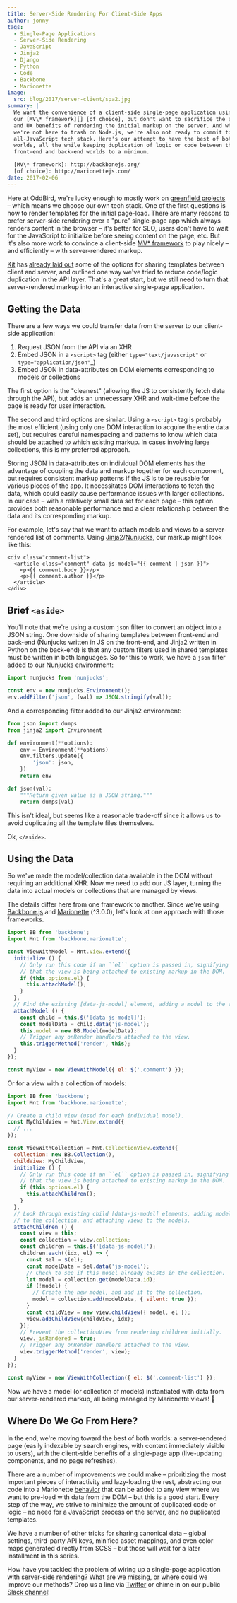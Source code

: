 ```yaml
---
title: Server-Side Rendering For Client-Side Apps
author: jonny
tags:
  - Single-Page Applications
  - Server-Side Rendering
  - JavaScript
  - Jinja2
  - Django
  - Python
  - Code
  - Backbone
  - Marionette
image:
  src: blog/2017/server-client/spa2.jpg
summary: |
  We want the convenience of a client-side single-page application using
  our [MV\* framework][] [of choice], but don't want to sacrifice the SEO
  and UX benefits of rendering the initial markup on the server. And while
  we're not here to trash on Node.js, we're also not ready to commit to an
  all-JavaScript tech stack. Here's our attempt to have the best of both
  worlds, all the while keeping duplication of logic or code between the
  front-end and back-end worlds to a minimum.

  [MV\* framework]: http://backbonejs.org/
  [of choice]: http://marionettejs.com/
date: 2017-02-06
---
```


Here at OddBird, we're lucky enough to mostly work on [greenfield
projects] – which means we choose our own tech stack. One of the first
questions is how to render templates for the initial page-load. There
are many reasons to prefer server-side rendering over a "pure"
single-page app which always renders content in the browser – it's
better for SEO, users don't have to wait for the JavaScript to
initialize before seeing content on the page, etc. But it's also more
work to convince a client-side [MV\* framework] to play nicely – and
efficiently – with server-rendered markup.

[Kit] has [already laid out] some of the options for sharing templates
between client and server, and outlined one way we've tried to reduce
code/logic duplication in the API layer. That's a great start, but we
still need to turn that server-rendered markup into an interactive
single-page application.

[greenfield projects]: https://en.wikipedia.org/wiki/Greenfield_project
[MV\* framework]: http://backbonejs.org/
[Kit]: /authors/kit/
[already laid out]: /2016/12/16/server-side-rendering-spa/

## Getting the Data

There are a few ways we could transfer data from the server to our
client-side application:

1.  Request JSON from the API via an XHR
2.  Embed JSON in a `<script>` tag (either `type="text/javascript"` or
    `type="application/json"`\_)
3.  Embed JSON in data-attributes on DOM elements corresponding to
    models or collections

The first option is the "cleanest" (allowing the JS to consistently
fetch data through the API), but adds an unnecessary XHR and wait-time
before the page is ready for user interaction.

The second and third options are similar. Using a `<script>` tag is
probably the most efficient (using only one DOM interaction to acquire
the entire data set), but requires careful namespacing and patterns to
know which data should be attached to which existing markup. In cases
involving large collections, this is my preferred approach.

Storing JSON in data-attributes on individual DOM elements has the
advantage of coupling the data and markup together for each component,
but requires consistent markup patterns if the JS is to be reusable for
various pieces of the app. It necessitates DOM interactions to fetch the
data, which could easily cause performance issues with larger
collections. In our case – with a relatively small data set for each
page – this option provides both reasonable performance and a clear
relationship between the data and its corresponding markup.

For example, let's say that we want to attach models and views to a
server-rendered list of comments. Using [Jinja2]/[Nunjucks], our markup
might look like this:

```django
<div class="comment-list">
  <article class="comment" data-js-model="{​{ comment | json }}">
    <p>{​{ comment.body }}</p>
    <p>{​{ comment.author }}</p>
  </article>
</div>
```

[Jinja2]: http://jinja.pocoo.org/docs/dev/
[Nunjucks]: https://mozilla.github.io/nunjucks/

## Brief `<aside>`

You'll note that we're using a custom `json` filter to convert an object
into a JSON string. One downside of sharing templates between front-end
and back-end (Nunjucks written in JS on the front-end, and Jinja2
written in Python on the back-end) is that any custom filters used in
shared templates must be written in both languages. So for this to work,
we have a `json` filter added to our Nunjucks environment:

```js
import nunjucks from 'nunjucks';

const env = new nunjucks.Environment();
env.addFilter('json', (val) => JSON.stringify(val));
```

And a corresponding filter added to our Jinja2 environment:

```python
from json import dumps
from jinja2 import Environment

def environment(**options):
    env = Environment(**options)
    env.filters.update({
        'json': json,
    })
    return env

def json(val):
    """Return given value as a JSON string."""
    return dumps(val)
```

This isn't ideal, but seems like a reasonable trade-off since it allows
us to avoid duplicating all the template files themselves.

Ok, `</aside>`.

## Using the Data

So we've made the model/collection data available in the DOM without
requiring an additional XHR. Now we need to add our JS layer, turning
the data into actual models or collections that are managed by views.

The details differ here from one framework to another. Since we're using
[Backbone.js] and [Marionette] (^3.0.0), let's look at one approach with
those frameworks.

```js
import BB from 'backbone';
import Mnt from 'backbone.marionette';

const ViewWithModel = Mnt.View.extend({
  initialize () {
    // Only run this code if an ``el`` option is passed in, signifying
    // that the view is being attached to existing markup in the DOM.
    if (this.options.el) {
      this.attachModel();
    }
  },
  // Find the existing [data-js-model] element, adding a model to the view.
  attachModel () {
    const child = this.$('[data-js-model]');
    const modelData = child.data('js-model');
    this.model = new BB.Model(modelData);
    // Trigger any onRender handlers attached to the view.
    this.triggerMethod('render', this);
  }
});

const myView = new ViewWithModel({ el: $('.comment') });
```

Or for a view with a collection of models:

```js
import BB from 'backbone';
import Mnt from 'backbone.marionette';

// Create a child view (used for each individual model).
const MyChildView = Mnt.View.extend({
  // ...
});

const ViewWithCollection = Mnt.CollectionView.extend({
  collection: new BB.Collection(),
  childView: MyChildView,
  initialize () {
    // Only run this code if an ``el`` option is passed in, signifying
    // that the view is being attached to existing markup in the DOM.
    if (this.options.el) {
      this.attachChildren();
    }
  },
  // Look through existing child [data-js-model] elements, adding models
  // to the collection, and attaching views to the models.
  attachChildren () {
    const view = this;
    const collection = view.collection;
    const children = this.$('[data-js-model]');
    children.each((idx, el) => {
      const $el = $(el);
      const modelData = $el.data('js-model');
      // Check to see if this model already exists in the collection.
      let model = collection.get(modelData.id);
      if (!model) {
        // Create the new model, and add it to the collection.
        model = collection.add(modelData, { silent: true });
      }
      const childView = new view.childView({ model, el });
      view.addChildView(childView, idx);
    });
    // Prevent the collectionView from rendering children initially.
    view._isRendered = true;
    // Trigger any onRender handlers attached to the view.
    view.triggerMethod('render', view);
  }
});

const myView = new ViewWithCollection({ el: $('.comment-list') });
```

Now we have a model (or collection of models) instantiated with data
from our server-rendered markup, all being managed by Marionette views!
🎉

[Backbone.js]: http://backbonejs.org/
[Marionette]: http://marionettejs.com/

## Where Do We Go From Here?

In the end, we're moving toward the best of both worlds: a
server-rendered page (easily indexable by search engines, with content
immediately visible to users), with the client-side benefits of a
single-page app (live-updating components, and no page refreshes).

There are a number of improvements we could make – prioritizing the most
important pieces of interactivity and lazy-loading the rest, abstracting
our code into a Marionette [behavior] that can be added to any view
where we want to pre-load with data from the DOM – but this is a good
start. Every step of the way, we strive to minimize the amount of
duplicated code or logic – no need for a JavaScript process on the
server, and no duplicated templates.

We have a number of other tricks for sharing canonical data – global
settings, third-party API keys, minified asset mappings, and even color
maps generated directly from SCSS – but those will wait for a later
installment in this series.

How have you tackled the problem of wiring up a single-page application
with server-side rendering? What are we missing, or where could we
improve our methods? Drop us a line via [Twitter] or chime in on our
public [Slack channel]!

[behavior]: http://marionettejs.com/docs/v3.1.0/marionette.behavior.html
[Twitter]: https://twitter.com/oddbird
[Slack channel]: http://friends.oddbird.net/
